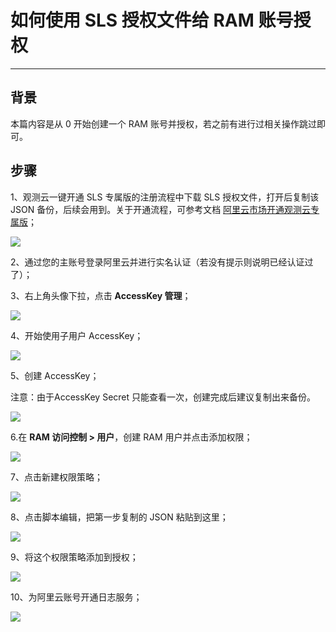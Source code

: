 # 如何使用 SLS 授权文件给 RAM 账号授权

---

## 背景

本篇内容是从 0 开始创建一个 RAM 账号并授权，若之前有进行过相关操作跳过即可。

## 步骤

1、观测云一键开通 SLS 专属版的注册流程中下载 SLS 授权文件，打开后复制该 JSON 备份，后续会用到。关于开通流程，可参考文档 [阿里云市场开通观测云专属版](../commercial-aliyun-sls.md)；

![](../img/1.sls_6.jpeg)

2、通过您的主账号登录阿里云并进行实名认证（若没有提示则说明已经认证过了）；

3、右上角头像下拉，点击 **AccessKey 管理**；

![](../img/1.RAM.png)

4、开始使用子用户 AccessKey；

![](../img/2.RAM.png)

5、创建 AccessKey；

注意：由于AccessKey Secret 只能查看一次，创建完成后建议复制出来备份。

![](../img/3.RAM.png)

6.在 **RAM 访问控制 > 用户**，创建 RAM 用户并点击添加权限；

![](../img/4.RAM.png)

7、点击新建权限策略；

![](../img/5.RAM.png)

8、点击脚本编辑，把第一步复制的 JSON 粘贴到这里；

![](../img/6.RAM.png)

9、将这个权限策略添加到授权；

![](../img/7.RAM.png)

10、为阿里云账号开通日志服务；

![](../img/8.RAM.png)
